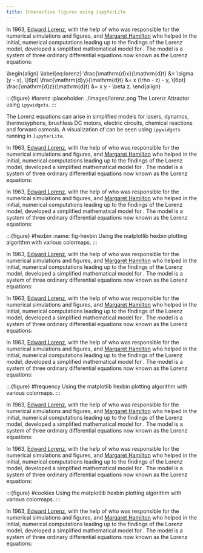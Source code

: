 ```yaml
---
title: Interactive figures using JupyterLite
---
```


In 1963, [Edward Lorenz](wiki:Edward_Norton_Lorenz), with the help of [](wiki:Ellen_Fetter) who was responsible for the numerical simulations and figures, and [Margaret Hamilton](<wiki:Margaret_Hamilton_(software_engineer)>) who helped in the initial, numerical computations leading up to the findings of the Lorenz model, developed a simplified mathematical model for [](wiki:atmospheric_convection). The model is a system of three ordinary differential equations now known as the Lorenz equations:

\begin{align}
\label{eq:lorenz}
\frac{\mathrm{d}x}{\mathrm{d}t} &= \sigma (y - x), \\[6pt]
\frac{\mathrm{d}y}{\mathrm{d}t} &= x (\rho - z) - y, \\[6pt]
\frac{\mathrm{d}z}{\mathrm{d}t} &= x y - \beta z.
\end{align}

:::{figure} #lorenz
:placeholder: ./images/lorenz.png
The Lorenz Attractor using `ipywidgets`.
:::

The Lorenz equations can arise in simplified models for lasers, dynamos, thermosyphons, brushless DC motors, electric circuits, chemical reactions and forward osmosis. A visualization of [](#eq:lorenz) can be seen using `ipywidgets` running in `JupyterLite`.

In 1963, [Edward Lorenz](wiki:Edward_Norton_Lorenz), with the help of [](wiki:Ellen_Fetter) who was responsible for the numerical simulations and figures, and [Margaret Hamilton](<wiki:Margaret_Hamilton_(software_engineer)>) who helped in the initial, numerical computations leading up to the findings of the Lorenz model, developed a simplified mathematical model for [](wiki:atmospheric_convection). The model is a system of three ordinary differential equations now known as the Lorenz equations:

In 1963, [Edward Lorenz](wiki:Edward_Norton_Lorenz), with the help of [](wiki:Ellen_Fetter) who was responsible for the numerical simulations and figures, and [Margaret Hamilton](<wiki:Margaret_Hamilton_(software_engineer)>) who helped in the initial, numerical computations leading up to the findings of the Lorenz model, developed a simplified mathematical model for [](wiki:atmospheric_convection). The model is a system of three ordinary differential equations now known as the Lorenz equations:

:::{figure} #hexbin
:name: fig-hexbin
Using the matplotlib hexbin plotting algorithm with various colormaps.
:::

In 1963, [Edward Lorenz](wiki:Edward_Norton_Lorenz), with the help of [](wiki:Ellen_Fetter) who was responsible for the numerical simulations and figures, and [Margaret Hamilton](<wiki:Margaret_Hamilton_(software_engineer)>) who helped in the initial, numerical computations leading up to the findings of the Lorenz model, developed a simplified mathematical model for [](wiki:atmospheric_convection). The model is a system of three ordinary differential equations now known as the Lorenz equations:

In 1963, [Edward Lorenz](wiki:Edward_Norton_Lorenz), with the help of [](wiki:Ellen_Fetter) who was responsible for the numerical simulations and figures, and [Margaret Hamilton](<wiki:Margaret_Hamilton_(software_engineer)>) who helped in the initial, numerical computations leading up to the findings of the Lorenz model, developed a simplified mathematical model for [](wiki:atmospheric_convection). The model is a system of three ordinary differential equations now known as the Lorenz equations:

In 1963, [Edward Lorenz](wiki:Edward_Norton_Lorenz), with the help of [](wiki:Ellen_Fetter) who was responsible for the numerical simulations and figures, and [Margaret Hamilton](<wiki:Margaret_Hamilton_(software_engineer)>) who helped in the initial, numerical computations leading up to the findings of the Lorenz model, developed a simplified mathematical model for [](wiki:atmospheric_convection). The model is a system of three ordinary differential equations now known as the Lorenz equations:

:::{figure} #frequency
Using the matplotlib hexbin plotting algorithm with various colormaps.
:::

In 1963, [Edward Lorenz](wiki:Edward_Norton_Lorenz), with the help of [](wiki:Ellen_Fetter) who was responsible for the numerical simulations and figures, and [Margaret Hamilton](<wiki:Margaret_Hamilton_(software_engineer)>) who helped in the initial, numerical computations leading up to the findings of the Lorenz model, developed a simplified mathematical model for [](wiki:atmospheric_convection). The model is a system of three ordinary differential equations now known as the Lorenz equations:

In 1963, [Edward Lorenz](wiki:Edward_Norton_Lorenz), with the help of [](wiki:Ellen_Fetter) who was responsible for the numerical simulations and figures, and [Margaret Hamilton](<wiki:Margaret_Hamilton_(software_engineer)>) who helped in the initial, numerical computations leading up to the findings of the Lorenz model, developed a simplified mathematical model for [](wiki:atmospheric_convection). The model is a system of three ordinary differential equations now known as the Lorenz equations:

:::{figure} #cookies
Using the matplotlib hexbin plotting algorithm with various colormaps.
:::

In 1963, [Edward Lorenz](wiki:Edward_Norton_Lorenz), with the help of [](wiki:Ellen_Fetter) who was responsible for the numerical simulations and figures, and [Margaret Hamilton](<wiki:Margaret_Hamilton_(software_engineer)>) who helped in the initial, numerical computations leading up to the findings of the Lorenz model, developed a simplified mathematical model for [](wiki:atmospheric_convection). The model is a system of three ordinary differential equations now known as the Lorenz equations:
